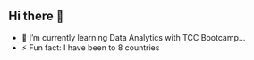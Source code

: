## Hi there 👋

- 🌱 I’m currently learning Data Analytics with TCC Bootcamp...
- ⚡ Fun fact: I have been to 8 countries
<!--
**Robotrousers/Robotrousers** is a ✨ _special_ ✨ repository because its `README.md` (this file) appears on your GitHub profile.

Here are some ideas to get you started:

- 🔭 I’m currently working on ...

- 👯 I’m looking to collaborate on ...
- 🤔 I’m looking for help with ...
- 💬 Ask me about ...
- 📫 How to reach me: ...

-->
